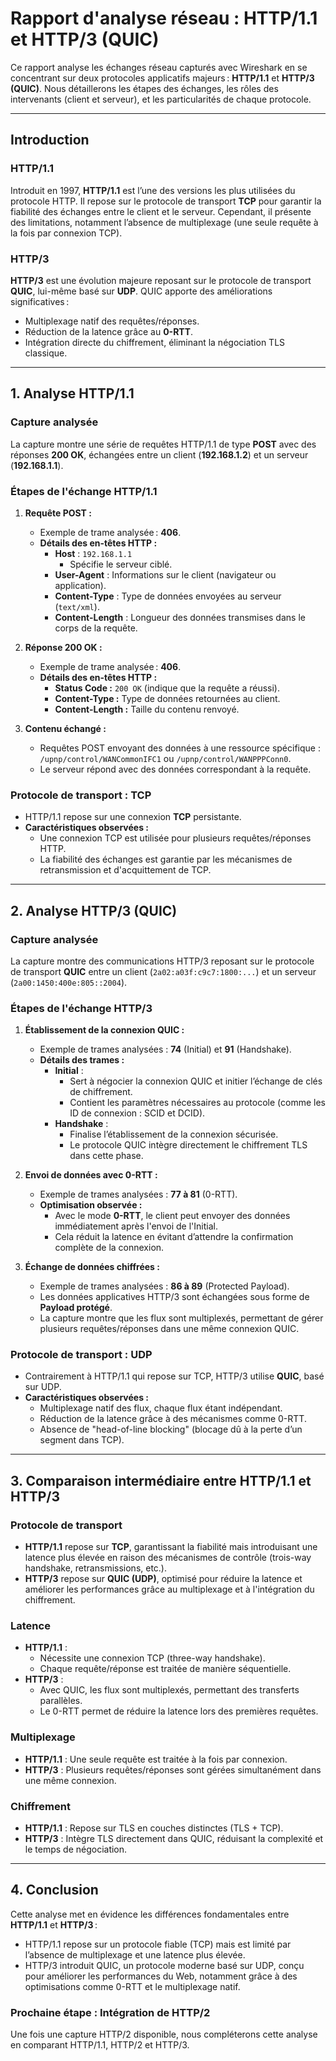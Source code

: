 # Rapport d'analyse réseau : HTTP/1.1 et HTTP/3 (QUIC)

Ce rapport analyse les échanges réseau capturés avec Wireshark en se concentrant sur deux protocoles applicatifs majeurs : **HTTP/1.1** et **HTTP/3 (QUIC)**. Nous détaillerons les étapes des échanges, les rôles des intervenants (client et serveur), et les particularités de chaque protocole.

---

## **Introduction**

### **HTTP/1.1**
Introduit en 1997, **HTTP/1.1** est l’une des versions les plus utilisées du protocole HTTP. Il repose sur le protocole de transport **TCP** pour garantir la fiabilité des échanges entre le client et le serveur. Cependant, il présente des limitations, notamment l’absence de multiplexage (une seule requête à la fois par connexion TCP).

### **HTTP/3**
**HTTP/3** est une évolution majeure reposant sur le protocole de transport **QUIC**, lui-même basé sur **UDP**. QUIC apporte des améliorations significatives :
- Multiplexage natif des requêtes/réponses.
- Réduction de la latence grâce au **0-RTT**.
- Intégration directe du chiffrement, éliminant la négociation TLS classique.

---

## **1. Analyse HTTP/1.1**

### **Capture analysée**
La capture montre une série de requêtes HTTP/1.1 de type **POST** avec des réponses **200 OK**, échangées entre un client (**192.168.1.2**) et un serveur (**192.168.1.1**).

### **Étapes de l'échange HTTP/1.1**
1. **Requête POST :**
   - Exemple de trame analysée : **406**.
   - **Détails des en-têtes HTTP :**
     - **Host** : `192.168.1.1`  
       - Spécifie le serveur ciblé.  
     - **User-Agent** : Informations sur le client (navigateur ou application).  
     - **Content-Type** : Type de données envoyées au serveur (`text/xml`).  
     - **Content-Length** : Longueur des données transmises dans le corps de la requête.

2. **Réponse 200 OK :**
   - Exemple de trame analysée : **406**.
   - **Détails des en-têtes HTTP :**
     - **Status Code :** `200 OK` (indique que la requête a réussi).
     - **Content-Type :** Type de données retournées au client.
     - **Content-Length :** Taille du contenu renvoyé.

3. **Contenu échangé :**
   - Requêtes POST envoyant des données à une ressource spécifique :  
     `/upnp/control/WANCommonIFC1` ou `/upnp/control/WANPPPConn0`.  
   - Le serveur répond avec des données correspondant à la requête.

### **Protocole de transport : TCP**
- HTTP/1.1 repose sur une connexion **TCP** persistante.
- **Caractéristiques observées :**
  - Une connexion TCP est utilisée pour plusieurs requêtes/réponses HTTP.
  - La fiabilité des échanges est garantie par les mécanismes de retransmission et d'acquittement de TCP.

---

## **2. Analyse HTTP/3 (QUIC)**

### **Capture analysée**
La capture montre des communications HTTP/3 reposant sur le protocole de transport **QUIC** entre un client (`2a02:a03f:c9c7:1800:...`) et un serveur (`2a00:1450:400e:805::2004`).

### **Étapes de l'échange HTTP/3**
1. **Établissement de la connexion QUIC :**
   - Exemple de trames analysées : **74** (Initial) et **91** (Handshake).
   - **Détails des trames :**
     - **Initial** :
       - Sert à négocier la connexion QUIC et initier l’échange de clés de chiffrement.
       - Contient les paramètres nécessaires au protocole (comme les ID de connexion : SCID et DCID).
     - **Handshake** :
       - Finalise l’établissement de la connexion sécurisée.
       - Le protocole QUIC intègre directement le chiffrement TLS dans cette phase.

2. **Envoi de données avec 0-RTT :**
   - Exemple de trames analysées : **77 à 81** (0-RTT).
   - **Optimisation observée :**
     - Avec le mode **0-RTT**, le client peut envoyer des données immédiatement après l'envoi de l'Initial.
     - Cela réduit la latence en évitant d’attendre la confirmation complète de la connexion.

3. **Échange de données chiffrées :**
   - Exemple de trames analysées : **86 à 89** (Protected Payload).
   - Les données applicatives HTTP/3 sont échangées sous forme de **Payload protégé**.
   - La capture montre que les flux sont multiplexés, permettant de gérer plusieurs requêtes/réponses dans une même connexion QUIC.

### **Protocole de transport : UDP**
- Contrairement à HTTP/1.1 qui repose sur TCP, HTTP/3 utilise **QUIC**, basé sur UDP.
- **Caractéristiques observées :**
  - Multiplexage natif des flux, chaque flux étant indépendant.
  - Réduction de la latence grâce à des mécanismes comme 0-RTT.
  - Absence de "head-of-line blocking" (blocage dû à la perte d’un segment dans TCP).

---

## **3. Comparaison intermédiaire entre HTTP/1.1 et HTTP/3**

### **Protocole de transport**
- **HTTP/1.1** repose sur **TCP**, garantissant la fiabilité mais introduisant une latence plus élevée en raison des mécanismes de contrôle (trois-way handshake, retransmissions, etc.).
- **HTTP/3** repose sur **QUIC (UDP)**, optimisé pour réduire la latence et améliorer les performances grâce au multiplexage et à l'intégration du chiffrement.

### **Latence**
- **HTTP/1.1** :
  - Nécessite une connexion TCP (three-way handshake).
  - Chaque requête/réponse est traitée de manière séquentielle.
- **HTTP/3** :
  - Avec QUIC, les flux sont multiplexés, permettant des transferts parallèles.
  - Le 0-RTT permet de réduire la latence lors des premières requêtes.

### **Multiplexage**
- **HTTP/1.1** : Une seule requête est traitée à la fois par connexion.
- **HTTP/3** : Plusieurs requêtes/réponses sont gérées simultanément dans une même connexion.

### **Chiffrement**
- **HTTP/1.1** : Repose sur TLS en couches distinctes (TLS + TCP).
- **HTTP/3** : Intègre TLS directement dans QUIC, réduisant la complexité et le temps de négociation.

---

## **4. Conclusion**

Cette analyse met en évidence les différences fondamentales entre **HTTP/1.1** et **HTTP/3** :
- HTTP/1.1 repose sur un protocole fiable (TCP) mais est limité par l’absence de multiplexage et une latence plus élevée.
- HTTP/3 introduit QUIC, un protocole moderne basé sur UDP, conçu pour améliorer les performances du Web, notamment grâce à des optimisations comme 0-RTT et le multiplexage natif.

### **Prochaine étape : Intégration de HTTP/2**
Une fois une capture HTTP/2 disponible, nous compléterons cette analyse en comparant HTTP/1.1, HTTP/2 et HTTP/3.

